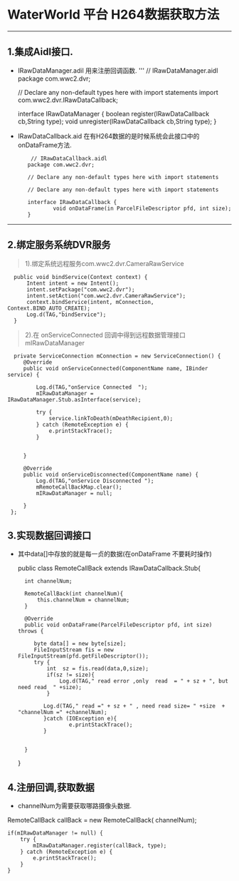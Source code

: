 # WaterWorld 平台 H264数据获取方法

---
## 1.集成Aidl接口.

 * IRawDataManager.adil 用来注册回调函数.
 '''
     // IRawDataManager.aidl
    package com.wwc2.dvr;

    // Declare any non-default types here with import statements
    import com.wwc2.dvr.IRawDataCallback;

    interface IRawDataManager {
        boolean register(IRawDataCallback cb,String type);
        void unregister(IRawDataCallback cb,String type);
    }


 * IRawDataCallback.aid 在有H264数据的是时候系统会此接口中的onDataFrame方法.

           // IRawDataCallback.aidl
          package com.wwc2.dvr;

          // Declare any non-default types here with import statements

          // Declare any non-default types here with import statements

          interface IRawDataCallback {
                  void onDataFrame(in ParcelFileDescriptor pfd, int size);
          }


---
## 2.绑定服务系统DVR服务

  > 1).绑定系统远程服务com.wwc2.dvr.CameraRawService

      public void bindService(Context context) {
          Intent intent = new Intent();
          intent.setPackage("com.wwc2.dvr");
          intent.setAction("com.wwc2.dvr.CameraRawService");
          context.bindService(intent, mConnection, Context.BIND_AUTO_CREATE);
          Log.d(TAG,"bindService");
      }

  >2).在 onServiceConnected 回调中得到远程数据管理接口 mIRawDataManager

      private ServiceConnection mConnection = new ServiceConnection() {
         @Override
         public void onServiceConnected(ComponentName name, IBinder service) {

             Log.d(TAG,"onService Connected  ");
             mIRawDataManager =  IRawDataManager.Stub.asInterface(service);

             try {
                 service.linkToDeath(mDeathRecipient,0);
             } catch (RemoteException e) {
                 e.printStackTrace();
             }


         }

         @Override
         public void onServiceDisconnected(ComponentName name) {
             Log.d(TAG,"onService Disconnected ");
             mRemoteCallBackMap.clear();
             mIRawDataManager = null;

         }
     };




## 3.实现数据回调接口

* 其中data[]中存放的就是每一贞的数据(在onDataFrame 不要耗时操作)


    public class RemoteCallBack extends IRawDataCallback.Stub{

        int channelNum;

        RemoteCallBack(int channelNum){
            this.channelNum = channelNum;
        }

        @Override
        public void onDataFrame(ParcelFileDescriptor pfd, int size) throws {

           byte data[] = new byte[size];
           FileInputStream fis = new FileInputStream(pfd.getFileDescriptor());
           try {
               int  sz = fis.read(data,0,size);
               if(sz != size){
                   Log.d(TAG," read error ,only  read  = " + sz + ", but  need read  " +size);
               }

              Log.d(TAG," read =" + sz + " , need read size= " +size  + "channelNum =" +channelNum);       
              }catch (IOException e){
                      e.printStackTrace();
              }


        }
    }

## 4.注册回调,获取数据
  * channelNum为需要获取哪路摄像头数据.

 RemoteCallBack callBack = new RemoteCallBack( channelNum);

    if(mIRawDataManager != null) {
        try {
            mIRawDataManager.register(callBack, type);
        } catch (RemoteException e) {
            e.printStackTrace();
        }
    }
